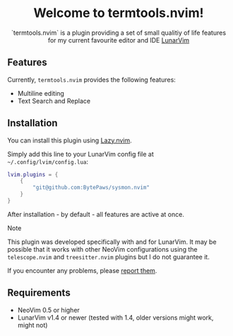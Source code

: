 <h1 align = "center">
Welcome to termtools.nvim!
</h1>

<p align="center">
`termtools.nvim` is a plugin providing a set of small qualitiy of life features for my current favourite editor
and IDE <a href="github.com/Lunarvim/LunarVim">LunarVim</a>
</p>

## Features

Currently, `termtools.nvim` provides the following features:

- Multiline editing
- Text Search and Replace

## Installation

You can install this plugin using [Lazy.nvim](https://github.com/folke/lazy.nvim).

Simply add this line to your LunarVim config file at `~/.config/lvim/config.lua`:

```Lua
lvim.plugins = {
    {
        "git@github.com:BytePaws/sysmon.nvim"
    }
}
```

After installation - by default - all features are active at once.

> [!Note]
> This plugin was developed specifically with and for LunarVim. It may be possible that it works
> with other NeoVim configurations using the `telescope.nvim` and `treesitter.nvim` plugins
> but I do not guarantee it.
>
> If you encounter any problems, please [report them](https://github.com/BytePaws/termtools.nvim).

## Requirements

- NeoVim 0.5 or higher
- LunarVim v1.4 or newer (tested with 1.4, older versions might work, might not)

